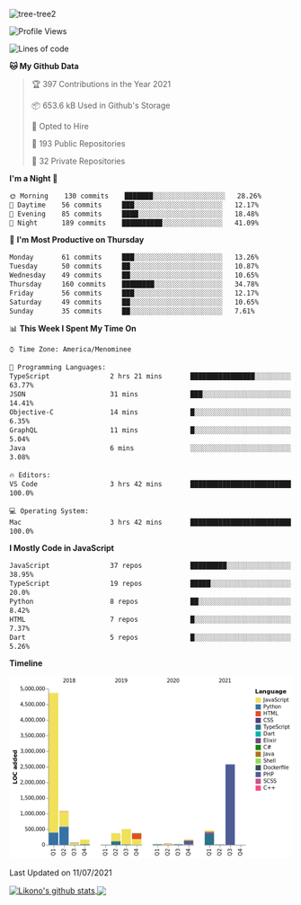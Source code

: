 ![tree-tree2](https://user-images.githubusercontent.com/15727947/99866266-688a6380-2b75-11eb-958b-273006b198d8.jpg)


<!--START_SECTION:waka-->
![Profile Views](http://img.shields.io/badge/Profile%20Views-0-blue)

![Lines of code](https://img.shields.io/badge/From%20Hello%20World%20I%27ve%20Written-10.7%20million%20lines%20of%20code-blue)

**🐱 My Github Data** 

> 🏆 397 Contributions in the Year 2021
 > 
> 📦 653.6 kB Used in Github's Storage 
 > 
> 💼 Opted to Hire
 > 
> 📜 193 Public Repositories 
 > 
> 🔑 32 Private Repositories  
 > 
**I'm a Night 🦉** 

```text
🌞 Morning    130 commits    ███████░░░░░░░░░░░░░░░░░░   28.26% 
🌆 Daytime    56 commits     ███░░░░░░░░░░░░░░░░░░░░░░   12.17% 
🌃 Evening    85 commits     ████░░░░░░░░░░░░░░░░░░░░░   18.48% 
🌙 Night      189 commits    ██████████░░░░░░░░░░░░░░░   41.09%

```
📅 **I'm Most Productive on Thursday** 

```text
Monday       61 commits     ███░░░░░░░░░░░░░░░░░░░░░░   13.26% 
Tuesday      50 commits     ██░░░░░░░░░░░░░░░░░░░░░░░   10.87% 
Wednesday    49 commits     ██░░░░░░░░░░░░░░░░░░░░░░░   10.65% 
Thursday     160 commits    ████████░░░░░░░░░░░░░░░░░   34.78% 
Friday       56 commits     ███░░░░░░░░░░░░░░░░░░░░░░   12.17% 
Saturday     49 commits     ██░░░░░░░░░░░░░░░░░░░░░░░   10.65% 
Sunday       35 commits     ██░░░░░░░░░░░░░░░░░░░░░░░   7.61%

```


📊 **This Week I Spent My Time On** 

```text
⌚︎ Time Zone: America/Menominee

💬 Programming Languages: 
TypeScript               2 hrs 21 mins       ████████████████░░░░░░░░░   63.77% 
JSON                     31 mins             ███░░░░░░░░░░░░░░░░░░░░░░   14.41% 
Objective-C              14 mins             █░░░░░░░░░░░░░░░░░░░░░░░░   6.35% 
GraphQL                  11 mins             █░░░░░░░░░░░░░░░░░░░░░░░░   5.04% 
Java                     6 mins              ░░░░░░░░░░░░░░░░░░░░░░░░░   3.08%

🔥 Editors: 
VS Code                  3 hrs 42 mins       █████████████████████████   100.0%

💻 Operating System: 
Mac                      3 hrs 42 mins       █████████████████████████   100.0%

```

**I Mostly Code in JavaScript** 

```text
JavaScript               37 repos            █████████░░░░░░░░░░░░░░░░   38.95% 
TypeScript               19 repos            █████░░░░░░░░░░░░░░░░░░░░   20.0% 
Python                   8 repos             ██░░░░░░░░░░░░░░░░░░░░░░░   8.42% 
HTML                     7 repos             █░░░░░░░░░░░░░░░░░░░░░░░░   7.37% 
Dart                     5 repos             █░░░░░░░░░░░░░░░░░░░░░░░░   5.26%

```


**Timeline**

![Chart not found](https://raw.githubusercontent.com/ianlikono/ianlikono/main/charts/bar_graph.png) 


 Last Updated on 11/07/2021
<!--END_SECTION:waka-->


<a href="https://github.com/ianlikono">
  <img align="center" src="https://github-readme-stats.anuraghazra1.vercel.app/api?username=ianlikono&show_icons=true&include_all_commits=true&theme=material-palenight" alt="Likono's github stats" />
</a>
<a href="https://github.com/ianlikono">
  <img align="center" src="https://github-readme-stats.anuraghazra1.vercel.app/api/top-langs/?username=ianlikono&layout=compact&theme=material-palenight" />
</a>

